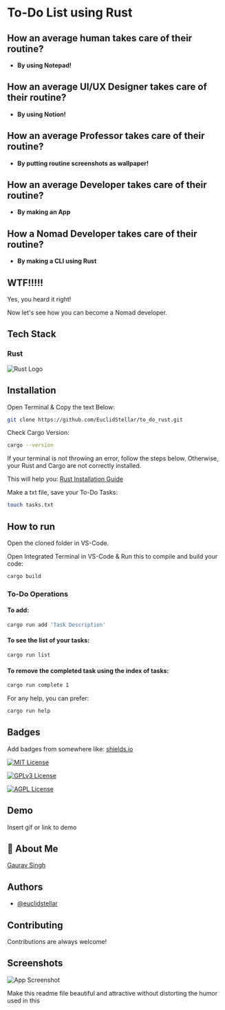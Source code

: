 # To-Do List using Rust

## How an average human takes care of their routine?
- **By using Notepad!**

## How an average UI/UX Designer takes care of their routine?
- **By using Notion!**

## How an average Professor takes care of their routine?
- **By putting routine screenshots as wallpaper!**

## How an average Developer takes care of their routine?
- **By making an App**

## How a Nomad Developer takes care of their routine?
- **By making a CLI using Rust**

## WTF!!!!!

Yes, you heard it right!

Now let's see how you can become a Nomad developer.

## Tech Stack

### Rust 
![Rust Logo](https://www.rust-lang.org/logos/rust-logo-128x128.png)

## Installation

Open Terminal & Copy the text Below:
```bash
git clone https://github.com/EuclidStellar/to_do_rust.git
```

Check Cargo Version:
```bash
cargo --version 
```

If your terminal is not throwing an error, follow the steps below. Otherwise, your Rust and Cargo are not correctly installed.

This will help you: [Rust Installation Guide](https://www.rust-lang.org/tools/install)

Make a txt file, save your To-Do Tasks:
```bash
touch tasks.txt 
```

## How to run

Open the cloned folder in VS-Code.

Open Integrated Terminal in VS-Code & Run this to compile and build your code:
```bash
cargo build
```

### To-Do Operations

#### To add:
```bash
cargo run add 'Task Description'
```

#### To see the list of your tasks:
```bash
cargo run list
```

#### To remove the completed task using the index of tasks:
```bash
cargo run complete 1
```

For any help, you can prefer:
```bash
cargo run help
```

## Badges

Add badges from somewhere like: [shields.io](https://shields.io/)

[![MIT License](https://img.shields.io/badge/License-MIT-green.svg)](https://choosealicense.com/licenses/mit/)

[![GPLv3 License](https://img.shields.io/badge/License-GPL%20v3-yellow.svg)](https://opensource.org/licenses/)

[![AGPL License](https://img.shields.io/badge/license-AGPL-blue.svg)](http://www.gnu.org/licenses/agpl-3.0)

## Demo

Insert gif or link to demo

## 🚀 About Me
[Gaurav Singh](https://euclidstellar.vercel.app)

## Authors
- [@euclidstellar](https://www.github.com/euclidstellar)

## Contributing

Contributions are always welcome!

## Screenshots

![App Screenshot](https://via.placeholder.com/468x300?text=App+Screenshot+Here)

Make this readme file beautiful and attractive without distorting the humor used in this
